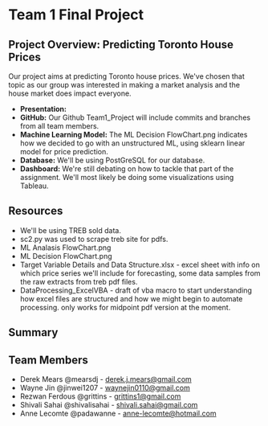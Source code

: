 # Team 1 Final Project 
## Project Overview: Predicting Toronto House Prices
Our project aims at predicting Toronto house prices. We've chosen that topic as our group was interested in making a market analysis and the house market does impact everyone. 

- **Presentation:** 
- **GitHub:** Our Github Team1_Project will include commits and branches from all team members.
- **Machine Learning Model:** The ML Decision FlowChart.png indicates how we decided to go with an unstructured ML, using sklearn linear model for price prediction.
- **Database:** We'll be using PostGreSQL for our database.
- **Dashboard:** We're still debating on how to tackle that part of the assignment. We'll most likely be doing some visualizations using Tableau. 

## Resources 
- We'll be using TREB sold data.
- sc2.py was used to scrape treb site for pdfs. 
- ML Analasis FlowChart.png
- ML Decision FlowChart.png
- Target Variable Details and Data Structure.xlsx - excel sheet with info on which price series we'll include for forecasting, some data samples from the raw extracts from treb pdf files.
- DataProcessing_ExcelVBA - draft of vba macro to start understanding how excel files are structured and how we might begin to automate processing. only works for midpoint pdf version at the moment.

## Summary


## Team Members
- Derek Mears @mearsdj - derek.j.mears@gmail.com
- Wayne Jin @jinwei1207 - waynejin0110@gmail.com
- Rezwan Ferdous @grittins - grittins1@gmail.com
- Shivali Sahai @shivalisahai - shivali.sahai@gmail.com
- Anne Lecomte @padawanne - anne-lecomte@hotmail.com
